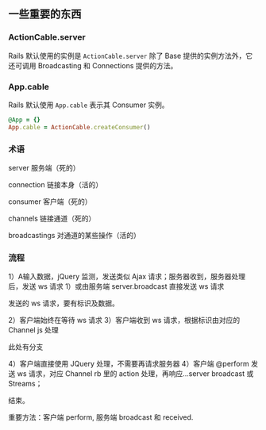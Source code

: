 ## 一些重要的东西

### ActionCable.server

Rails 默认使用的实例是 `ActionCable.server` 除了 Base 提供的实例方法外，它还可调用 Broadcasting 和 Connections 提供的方法。

### App.cable

Rails 默认使用 `App.cable` 表示其 Consumer 实例。

```ruby
@App = {}
App.cable = ActionCable.createConsumer()
```

### 术语

server 服务端（死的）

connection 链接本身（活的）

consumer 客户端（死的）

channels 链接通道（死的）

broadcastings 对通道的某些操作（活的）

### 流程

1）A输入数据，jQuery 监测，发送类似 Ajax 请求；服务器收到，服务器处理后，发送 ws 请求
1）或由服务端 server.broadcast 直接发送 ws 请求

发送的 ws 请求，要有标识及数据。

2）客户端始终在等待 ws 请求
3）客户端收到 ws 请求，根据标识由对应的 Channel js 处理

此处有分支

4）客户端直接使用 JQuery 处理，不需要再请求服务器
4）客户端 @perform 发送 ws 请求，对应 Channel rb 里的 action 处理，再响应...server broadcast 或 Streams；

结束。

重要方法：客户端 perform, 服务端 broadcast 和 received.
